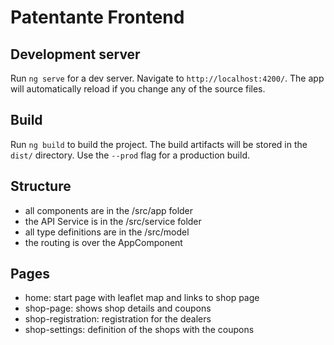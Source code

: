 # Patentante Frontend

## Development server

Run `ng serve` for a dev server. Navigate to `http://localhost:4200/`. The app will automatically reload if you change any of the source files.

## Build

Run `ng build` to build the project. The build artifacts will be stored in the `dist/` directory. Use the `--prod` flag for a production build.

## Structure

* all components are in the /src/app folder
* the API Service is in the /src/service folder
* all type definitions are in the /src/model
* the routing is over the AppComponent

## Pages

* home: start page with leaflet map and links to shop page
* shop-page: shows shop details and coupons
* shop-registration: registration for the dealers
* shop-settings: definition of the shops with the coupons
